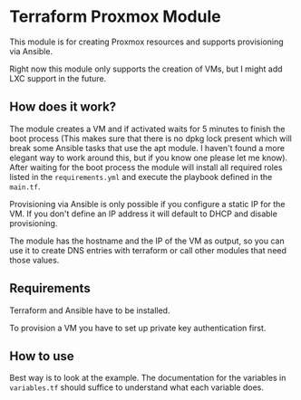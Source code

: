 # Terraform Proxmox Module

This module is for creating Proxmox resources and supports provisioning via Ansible.

Right now this module only supports the creation of VMs, but I might add LXC support in the future.

## How does it work?

The module creates a VM and if activated waits for 5 minutes to finish the boot process (This makes sure that there is no dpkg lock present which will break some Ansible tasks that use the apt module. I haven't found a more elegant way to work around this, but if you know one please let me know).
After waiting for the boot process the module will install all required roles listed in the `requirements.yml` and execute the playbook defined in the `main.tf`.

Provisioning via Ansible is only possible if you configure a static IP for the VM. If you don't define an IP address it will default to DHCP and disable provisioning.

The module has the hostname and the IP of the VM as output, so you can use it to create DNS entries with terraform or call other modules that need those values.

## Requirements

Terraform and Ansible have to be installed.

To provision a VM you have to set up private key authentication first.

## How to use

Best way is to look at the example. The documentation for the variables in `variables.tf` should suffice to understand what each variable does.